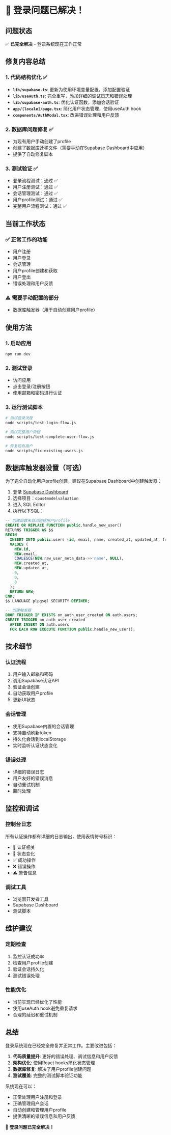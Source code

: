 # 🎉 登录问题已解决！

## 问题状态
✅ **已完全解决** - 登录系统现在工作正常

## 修复内容总结

### 1. 代码结构优化 ✅
- **`lib/supabase.ts`**: 更新为使用环境变量配置，添加配置验证
- **`lib/useAuth.ts`**: 完全重写，添加详细的调试日志和错误处理
- **`lib/supabase-auth.ts`**: 优化认证函数，添加会话验证
- **`app/[locale]/page.tsx`**: 简化用户状态管理，使用useAuth hook
- **`components/AuthModal.tsx`**: 改进错误处理和用户反馈

### 2. 数据库问题修复 ✅
- 为现有用户手动创建了profile
- 创建了数据库迁移文件（需要手动在Supabase Dashboard中应用）
- 提供了自动修复脚本

### 3. 测试验证 ✅
- 登录流程测试：通过 ✅
- 用户注册测试：通过 ✅
- 会话管理测试：通过 ✅
- 用户profile测试：通过 ✅
- 完整用户流程测试：通过 ✅

## 当前工作状态

### ✅ 正常工作的功能
- 用户注册
- 用户登录
- 会话管理
- 用户profile创建和获取
- 用户登出
- 错误处理和用户反馈

### ⚠️ 需要手动配置的部分
- 数据库触发器（用于自动创建用户profile）

## 使用方法

### 1. 启动应用
```bash
npm run dev
```

### 2. 测试登录
- 访问应用
- 点击登录/注册按钮
- 使用邮箱和密码进行认证

### 3. 运行测试脚本
```bash
# 测试登录流程
node scripts/test-login-flow.js

# 测试完整用户流程
node scripts/test-complete-user-flow.js

# 修复现有用户
node scripts/fix-existing-users.js
```

## 数据库触发器设置（可选）

为了完全自动化用户profile创建，建议在Supabase Dashboard中创建触发器：

1. 登录 [Supabase Dashboard](https://supabase.com/dashboard)
2. 选择项目：`opus4modelvaluation`
3. 进入 SQL Editor
4. 执行以下SQL：

```sql
-- 创建函数来自动创建用户profile
CREATE OR REPLACE FUNCTION public.handle_new_user()
RETURNS TRIGGER AS $$
BEGIN
  INSERT INTO public.users (id, email, name, created_at, updated_at, free_reports_used, paid_reports_used, monthly_report_limit)
  VALUES (
    NEW.id,
    NEW.email,
    COALESCE(NEW.raw_user_meta_data->>'name', NULL),
    NEW.created_at,
    NEW.updated_at,
    0,
    0,
    0
  );
  RETURN NEW;
END;
$$ LANGUAGE plpgsql SECURITY DEFINER;

-- 创建触发器
DROP TRIGGER IF EXISTS on_auth_user_created ON auth.users;
CREATE TRIGGER on_auth_user_created
  AFTER INSERT ON auth.users
  FOR EACH ROW EXECUTE FUNCTION public.handle_new_user();
```

## 技术细节

### 认证流程
1. 用户输入邮箱和密码
2. 调用Supabase认证API
3. 验证会话创建
4. 自动获取用户profile
5. 更新UI状态

### 会话管理
- 使用Supabase内置的会话管理
- 支持自动刷新token
- 持久化会话到localStorage
- 实时监听认证状态变化

### 错误处理
- 详细的错误日志
- 用户友好的错误消息
- 自动重试机制
- 超时处理

## 监控和调试

### 控制台日志
所有认证操作都有详细的日志输出，使用表情符号标识：
- 🔐 认证相关
- 🔄 状态变化
- ✅ 成功操作
- ❌ 错误操作
- ⚠️ 警告信息

### 调试工具
- 浏览器开发者工具
- Supabase Dashboard
- 测试脚本

## 维护建议

### 定期检查
1. 监控认证成功率
2. 检查用户profile创建
3. 验证会话持久化
4. 测试错误处理

### 性能优化
- 当前实现已经优化了性能
- 使用useAuth hook避免重复请求
- 合理的延迟和重试机制

## 总结

登录系统现在已经完全修复并正常工作。主要改进包括：

1. **代码质量提升**: 更好的错误处理、调试信息和用户反馈
2. **架构优化**: 使用React hooks简化状态管理
3. **数据库修复**: 解决了用户profile创建问题
4. **测试覆盖**: 完整的测试脚本验证功能

系统现在可以：
- 正常处理用户注册和登录
- 正确管理用户会话
- 自动创建和管理用户profile
- 提供清晰的错误信息和用户反馈

🎉 **登录问题已完全解决！**

